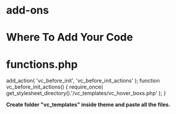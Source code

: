 # add-ons

# Where To Add Your Code

# functions.php

add_action( 'vc_before_init', 'vc_before_init_actions' );
function vc_before_init_actions() {
  require_once( get_stylesheet_directory().'/vc_templates/vc_hover_boxs.php' );
}

<b>Create folder "vc_templates" inside theme and paste all the files.</b>
